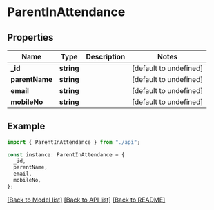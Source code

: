 # ParentInAttendance

## Properties

| Name           | Type       | Description | Notes                  |
| -------------- | ---------- | ----------- | ---------------------- |
| **\_id**       | **string** |             | [default to undefined] |
| **parentName** | **string** |             | [default to undefined] |
| **email**      | **string** |             | [default to undefined] |
| **mobileNo**   | **string** |             | [default to undefined] |

## Example

```typescript
import { ParentInAttendance } from "./api";

const instance: ParentInAttendance = {
  _id,
  parentName,
  email,
  mobileNo,
};
```

[[Back to Model list]](../README.md#documentation-for-models) [[Back to API list]](../README.md#documentation-for-api-endpoints) [[Back to README]](../README.md)
